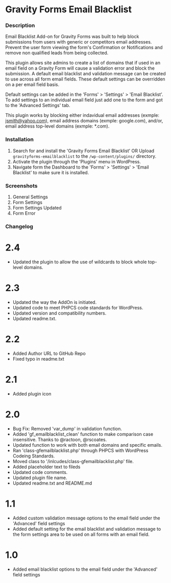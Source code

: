 Gravity Forms Email Blacklist
================
### Description

Email Blacklist Add-on for Gravity Forms was built to help block submissions from users with generic or competitors email addresses. Prevent the user form viewing the form's Confirmation or Notifications and remove non qualified leads from being collected.

This plugin allows site admins to create a list of domains that if used in an email field on a Gravity Form will cause a validation error and block the submission. A default email blacklist and validation message can be created to use across all form email fields. These default settings can be overridden on a per email field basis.

Default settings can be added in the  'Forms' > 'Settings' > 'Email Blacklist'. To add settings to an individual email field just add one to the form and got to the 'Advanced Settings' tab.

This plugin works by blocking either indavidual email addresses (exmple: jsmith@yahoo.com), email address domains (exmple: google.com), and/or, email address top-level domains (exmple: *.com).
### Installation

1. Search for and install the 'Gravity Forms Email Blacklist' OR Upload `gravityforms-emailblacklist` to the `/wp-content/plugins/` directory.
2. Activate the plugin through the 'Plugins' menu in WordPress.
3. Navigate form the Dashboard to the 'Forms' > 'Settings' > 'Email Blacklist' to make sure it is installed.

### Screenshots

1. General Settings
2. Form Settings
3. Form Settings Updated
4. Form Error

### Changelog

# 2.4
* Updated the plugin to allow the use of wildcards to block whole top-level domains.

# 2.3
* Updated the way the AddOn is initiated.
* Updated code to meet PHPCS code standards for WordPress.
* Updated version and compatibility numbers.
* Updated readme.txt.

# 2.2
* Added Author URL to GitHub Repo
* Fixed typo in readme.txt

# 2.1
* Added plugin icon

# 2.0
* Bug Fix: Removed 'var_dump' in validation function.
* Added 'gf_emailblacklist_clean' function to make comparison case insensitive. Thanks to @ractoon, @rscoates.
* Updated function to work with both email domains and specific emails.
* Ran 'class-gfemailblacklist.php' through PHPCS with WordPress Codeing Standards.
* Moved class to '/inlcudes/class-gfemailblacklist.php' file.
* Added placeholder text to fileds
* Updated code comments.
* Updated plugin file name.
* Updated readme.txt and README.md

# 1.1
* Added custom validation message options to the email field under the 'Advanced' field settings
* Added default setting for the email blacklist and validation message to the form settings area to be used on all forms with an email field.

# 1.0
* Added email blacklist options to the email field under the 'Advanced' field settings
